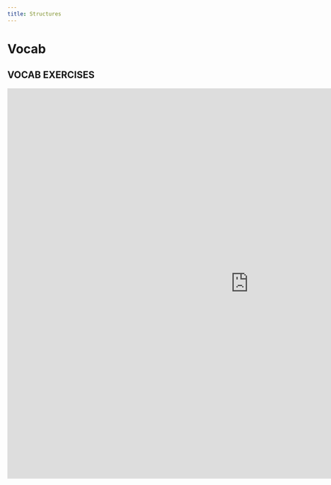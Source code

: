 ```yaml
---
title: Structures
---
```


<h1>Vocab</h1>

<h2>VOCAB EXERCISES</h2>

<iframe src="https://h5p.org/h5p/embed/1229082" width="1090" height="882" frameborder="0" allowfullscreen="allowfullscreen" allow="geolocation *; microphone *; camera *; midi *; encrypted-media *" title="Clothes vocab search"></iframe><script src="https://h5p.org/sites/all/modules/h5p/library/js/h5p-resizer.js" charset="UTF-8"></script>
